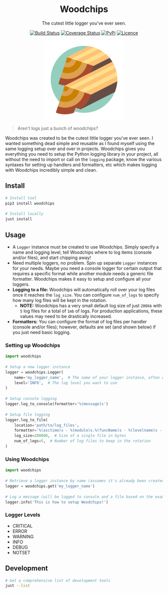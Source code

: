 <div align="center">

# Woodchips

The cutest little logger you've ever seen.

[![Build Status](https://github.com/Justintime50/woodchips/workflows/build/badge.svg)](https://github.com/Justintime50/woodchips/actions)
[![Coverage Status](https://coveralls.io/repos/github/Justintime50/woodchips/badge.svg?branch=main)](https://coveralls.io/github/Justintime50/woodchips?branch=main)
[![PyPi](https://img.shields.io/pypi/v/woodchips)](https://pypi.org/project/woodchips)
[![Licence](https://img.shields.io/github/license/Justintime50/woodchips)](LICENSE)

<img src="https://raw.githubusercontent.com/Justintime50/assets/main/src/woodchips/showcase.png" alt="Showcase">

</div>

> Aren't logs just a bunch of woodchips?

Woodchips was created to be the cutest little logger you've ever seen. I wanted something dead simple and reusable as I found myself using the same logging setup over and over in projects. Woodchips gives you everything you need to setup the Python logging library in your project, all without the need to import or call on the `logging` package, know the various syntaxes for setting up handlers and formatters, etc which makes logging with Woodchips incredibly simple and clean.

## Install

```bash
# Install tool
pip3 install woodchips

# Install locally
just install
```

## Usage

- A `Logger` instance must be created to use Woodchips. Simply specify a name and logging level, tell Woodchips where to log items (console and/or files), and start chipping away!
- Need multiple loggers, no problem. Spin up separate `Logger` instances for your needs. Maybe you need a console logger for certain output that requires a specific format while another module needs a generic file formatter. Woodchips makes it easy to setup and configure all your loggers.
- **Logging to a file:** Woodchips will automatically roll over your log files once it reaches the `log_size`. You can configure `num_of_logs` to specify how many log files will be kept in the rotation.
  - **NOTE:** Woodchips has a very small default log size of just `200kb` with `5` log files for a total of `1mb` of logs. For production applications, these values may need to be drastically increased.
- **Formatters:** You can configure the format of log files per handler (console and/or files); however, defaults are set (and shown below) if you just need basic logging.

### Setting up Woodchips

```python
import woodchips

# Setup a new logger instance
logger = woodchips.Logger(
    name='my_logger_name',  # The name of your logger instance, often will be `__name__`
    level='INFO',  # The log level you want to use
)

# Setup console logging
logger.log_to_console(formatter='%(message)s')

# Setup file logging
logger.log_to_file(
    location='path/to/log_files',
    formatter='%(asctime)s - %(module)s.%(funcName)s - %(levelname)s - %(message)s',
    log_size=200000,  # Size of a single file in bytes
    num_of_logs=5,  # Number of log files to keep in the rotation
)
```

### Using Woodchips

```python
import woodchips

# Retrieve a logger instance by name (assumes it's already been created)
logger = woodchips.get('my_logger_name')

# Log a message (will be logged to console and a file based on the example from above)
logger.info('This is how to setup Woodchips!')
```

### Logger Levels

- CRITICAL
- ERROR
- WARNING
- INFO
- DEBUG
- NOTSET

## Development

```bash
# Get a comprehensive list of development tools
just --list
```
